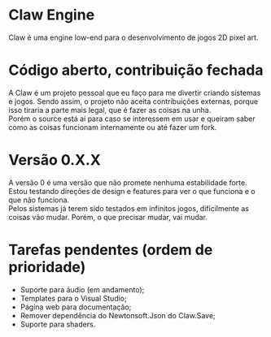 # Claw Engine
Claw é uma engine low-end para o desenvolvimento de jogos 2D pixel art.

# Código aberto, contribuição fechada
A Claw é um projeto pessoal que eu faço para me divertir criando sistemas e jogos. Sendo assim, o projeto não aceita contribuições externas, porque isso tiraria a parte mais legal, que é fazer as coisas na unha. <br />
Porém o source está aí para caso se interessem em usar e queiram saber como as coisas funcionam internamente ou até fazer um fork.

# Versão 0.X.X
A versão 0 é uma versão que não promete nenhuma estabilidade forte. Estou testando direções de design e features para ver o que funciona e o que não funciona. <br />
Pelos sistemas já terem sido testados em infinitos jogos, dificilmente as coisas vão mudar. Porém, o que precisar mudar, vai mudar.

# Tarefas pendentes (ordem de prioridade)
- Suporte para áudio (em andamento);
- Templates para o Visual Studio;
- Página web para documentação;
- Remover dependência do Newtonsoft.Json do Claw.Save;
- Suporte para shaders.
